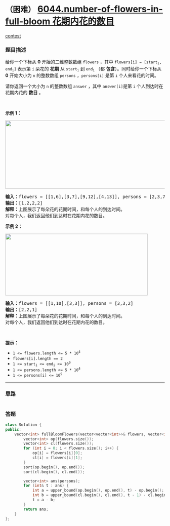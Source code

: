 # `（困难）` [6044.number-of-flowers-in-full-bloom 花期内花的数目](https://leetcode-cn.com/problems/number-of-flowers-in-full-bloom/)

[contest](https://leetcode-cn.com/contest/weekly-contest-290/problems/number-of-flowers-in-full-bloom/)

### 题目描述
<p>给你一个下标从 <strong>0</strong>&nbsp;开始的二维整数数组&nbsp;<code>flowers</code>&nbsp;，其中&nbsp;<code>flowers[i] = [start<sub>i</sub>, end<sub>i</sub>]</code>&nbsp;表示第&nbsp;<code>i</code>&nbsp;朵花的 <strong>花期</strong>&nbsp;从&nbsp;<code>start<sub>i</sub></code>&nbsp;到&nbsp;<code>end<sub>i</sub></code>&nbsp;（都 <strong>包含</strong>）。同时给你一个下标从 <strong>0</strong>&nbsp;开始大小为 <code>n</code>&nbsp;的整数数组&nbsp;<code>persons</code>&nbsp;，<code>persons[i]</code>&nbsp;是第&nbsp;<code>i</code>&nbsp;个人来看花的时间。</p>

<p>请你返回一个大小为 <code>n</code>&nbsp;的整数数组<em>&nbsp;</em><code>answer</code>&nbsp;，其中&nbsp;<code>answer[i]</code>是第&nbsp;<code>i</code>&nbsp;个人到达时在花期内花的&nbsp;<strong>数目</strong>&nbsp;。</p>

<p>&nbsp;</p>

<p><strong>示例 1：</strong></p>

<p><img style="width: 550px; height: 216px;" src="https://assets.leetcode.com/uploads/2022/03/02/ex1new.jpg" alt=""></p>

<pre><b>输入：</b>flowers = [[1,6],[3,7],[9,12],[4,13]], persons = [2,3,7,11]
<b>输出：</b>[1,2,2,2]
<strong>解释：</strong>上图展示了每朵花的花期时间，和每个人的到达时间。
对每个人，我们返回他们到达时在花期内花的数目。
</pre>

<p><strong>示例 2：</strong></p>

<p><img style="width: 450px; height: 195px;" src="https://assets.leetcode.com/uploads/2022/03/02/ex2new.jpg" alt=""></p>

<pre><b>输入：</b>flowers = [[1,10],[3,3]], persons = [3,3,2]
<b>输出：</b>[2,2,1]
<b>解释：</b>上图展示了每朵花的花期时间，和每个人的到达时间。
对每个人，我们返回他们到达时在花期内花的数目。
</pre>

<p>&nbsp;</p>

<p><strong>提示：</strong></p>

<ul>
	<li><code>1 &lt;= flowers.length &lt;= 5 * 10<sup>4</sup></code></li>
	<li><code>flowers[i].length == 2</code></li>
	<li><code>1 &lt;= start<sub>i</sub> &lt;= end<sub>i</sub> &lt;= 10<sup>9</sup></code></li>
	<li><code>1 &lt;= persons.length &lt;= 5 * 10<sup>4</sup></code></li>
	<li><code>1 &lt;= persons[i] &lt;= 10<sup>9</sup></code></li>
</ul>


---
### 思路
```
```



### 答题
``` C++
class Solution {
public:
    vector<int> fullBloomFlowers(vector<vector<int>>& flowers, vector<int>& persons) {
        vector<int> op(flowers.size());
        vector<int> cl(flowers.size());
        for (int i = 0; i < flowers.size(); i++) {
            op[i] = flowers[i][0];
            cl[i] = flowers[i][1];
        }
        sort(op.begin(), op.end());
        sort(cl.begin(), cl.end());

        vector<int> ans(persons);
        for (int& t : ans) {
            int a = upper_bound(op.begin(), op.end(), t) - op.begin();
            int b = upper_bound(cl.begin(), cl.end(), t - 1) - cl.begin();
            t = a - b;
        }
        return ans;
    }
};
```




